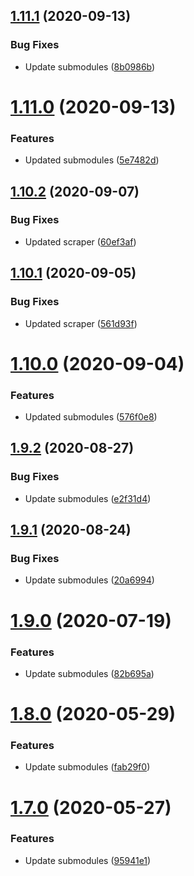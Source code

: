 ## [1.11.1](https://github.com/pct-org/getting-started/compare/v1.11.0...v1.11.1) (2020-09-13)


### Bug Fixes

* Update submodules ([8b0986b](https://github.com/pct-org/getting-started/commit/8b0986b8ffc123f7e196b6d3dfdcd5dccfc79803))



# [1.11.0](https://github.com/pct-org/getting-started/compare/v1.10.2...v1.11.0) (2020-09-13)


### Features

* Updated submodules ([5e7482d](https://github.com/pct-org/getting-started/commit/5e7482d2112ad201711177d656b242d66341b74c))



## [1.10.2](https://github.com/pct-org/getting-started/compare/v1.10.1...v1.10.2) (2020-09-07)


### Bug Fixes

* Updated scraper ([60ef3af](https://github.com/pct-org/getting-started/commit/60ef3afdd3cfda6224a2e4f8ec40df1ea0118ef3))



## [1.10.1](https://github.com/pct-org/getting-started/compare/v1.10.0...v1.10.1) (2020-09-05)


### Bug Fixes

* Updated scraper ([561d93f](https://github.com/pct-org/getting-started/commit/561d93fe1c2d8385c71d82e01abefee787e4bc68))



# [1.10.0](https://github.com/pct-org/getting-started/compare/v1.9.2...v1.10.0) (2020-09-04)


### Features

* Updated submodules ([576f0e8](https://github.com/pct-org/getting-started/commit/576f0e8f374933b1ffb5b1e8f4d9818df565dc2c))



## [1.9.2](https://github.com/pct-org/getting-started/compare/v1.9.1...v1.9.2) (2020-08-27)


### Bug Fixes

* Update submodules ([e2f31d4](https://github.com/pct-org/getting-started/commit/e2f31d4ed5a811f933dfe438dfa411e94c9ff6a6))



## [1.9.1](https://github.com/pct-org/getting-started/compare/v1.9.0...v1.9.1) (2020-08-24)


### Bug Fixes

* Update submodules ([20a6994](https://github.com/pct-org/getting-started/commit/20a699498376419df14bd47659e1c0d25017f412))



# [1.9.0](https://github.com/pct-org/getting-started/compare/v1.8.0...v1.9.0) (2020-07-19)


### Features

* Update submodules ([82b695a](https://github.com/pct-org/getting-started/commit/82b695a65e6bd4f87de43a8a8d820527af5c7d28))



# [1.8.0](https://github.com/pct-org/getting-started/compare/v1.7.0...v1.8.0) (2020-05-29)


### Features

* Update submodules ([fab29f0](https://github.com/pct-org/getting-started/commit/fab29f0f770a544d61891e507f7b461f1e90ba4e))



# [1.7.0](https://github.com/pct-org/getting-started/compare/v1.6.5...v1.7.0) (2020-05-27)


### Features

* Update submodules ([95941e1](https://github.com/pct-org/getting-started/commit/95941e199430bc5225228337390ba1c8386f617b))



